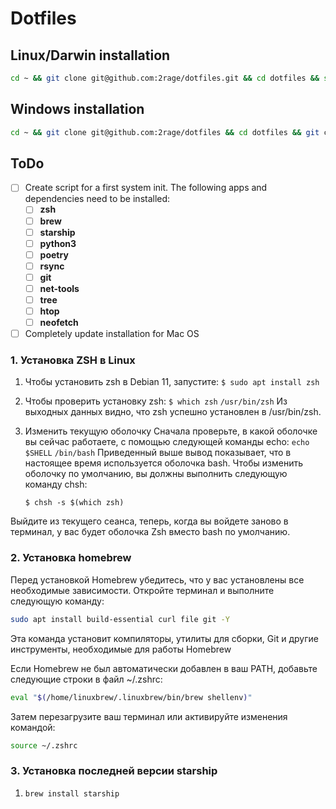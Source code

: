 # Dotfiles

## Linux/Darwin installation

```bash
cd ~ && git clone git@github.com:2rage/dotfiles.git && cd dotfiles && source bootstrap.sh
```
## Windows installation

```bash
cd ~ && git clone git@github.com:2rage/dotfiles && cd dotfiles && git checkout windows && .\bootstrap.ps1
```

## ToDo

- [ ] Create script for a first system init. The following apps and dependencies need to be installed:
  - [ ] **zsh**
  - [ ] **brew**
  - [ ] **starship**
  - [ ] **python3**
  - [ ] **poetry**
  - [ ] **rsync**
  - [ ] **git**
  - [ ] **net-tools**
  - [ ] **tree**
  - [ ] **htop**
  - [ ] **neofetch**
  
- [ ] Completely update installation for Mac OS

### 1. Установка ZSH в Linux

1. Чтобы установить zsh в Debian 11, запустите:
  ```$ sudo apt install zsh```
2. Чтобы проверить установку zsh:
  ``` $ which zsh ```
  ``` /usr/bin/zsh ```
Из выходных данных видно, что zsh успешно установлен в /usr/bin/zsh.

3. Изменить текущую оболочку
Сначала проверьте, в какой оболочке вы сейчас работаете, с помощью следующей команды echo:
  ``` echo $SHELL ```
  ``` /bin/bash ```
Приведенный выше вывод показывает, что в настоящее время используется оболочка bash.
Чтобы изменить оболочку по умолчанию, вы должны выполнить следующую команду chsh:

    ``` $ chsh -s $(which zsh) ```

Выйдите из текущего сеанса, теперь, когда вы войдете заново в терминал, у вас будет оболочка Zsh вместо bash по умолчанию.


### 2. Установка homebrew

Перед установкой Homebrew убедитесь, что у вас установлены все необходимые зависимости. Откройте терминал и выполните следующую команду:

```bash
sudo apt install build-essential curl file git -Y
```

Эта команда установит компиляторы, утилиты для сборки, Git и другие инструменты, необходимые для работы Homebrew

Если Homebrew не был автоматически добавлен в ваш PATH, добавьте следующие строки в файл ~/.zshrc:

```bash
eval "$(/home/linuxbrew/.linuxbrew/bin/brew shellenv)"
```

Затем перезагрузите ваш терминал или активируйте изменения командой:

```bash
source ~/.zshrc
```


### 3. Установка последней версии starship

1. ```brew install starship ```
